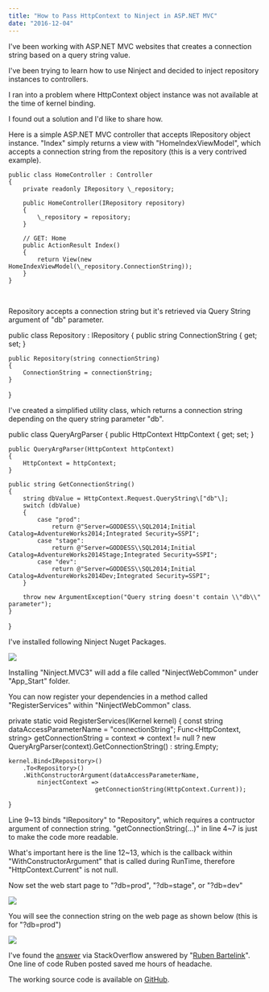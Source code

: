 ```yaml
---
title: "How to Pass HttpContext to Ninject in ASP.NET MVC"
date: "2016-12-04"
---
```


I've been working with ASP.NET MVC websites that creates a connection string based on a query string value.

I've been trying to learn how to use Ninject and decided to inject repository instances to controllers.

I ran into a problem where HttpContext object instance was not available at the time of kernel binding.

I found out a solution and I'd like to share how.

Here is a simple ASP.NET MVC controller that accepts IRepository object instance. "Index" simply returns a view with "HomeIndexViewModel", which accepts a connection string from the repository (this is a very contrived example).

    public class HomeController : Controller
    {
        private readonly IRepository \_repository;

        public HomeController(IRepository repository)
        {
            \_repository = repository;
        }

        // GET: Home
        public ActionResult Index()
        {
            return View(new HomeIndexViewModel(\_repository.ConnectionString));
        }
    }

 

Repository accepts a connection string but it's retrieved via Query String argument of "db" parameter.

public class Repository : IRepository
{
	public string ConnectionString { get; set; }

	public Repository(string connectionString)
	{
		ConnectionString = connectionString;
	}
}

I've created a simplified utility class, which returns a connection string depending on the query string parameter "db".

public class QueryArgParser
{
	public HttpContext HttpContext { get; set; }

	public QueryArgParser(HttpContext httpContext)
	{
		HttpContext = httpContext;
	}

	public string GetConnectionString()
	{
		string dbValue = HttpContext.Request.QueryString\["db"\];
		switch (dbValue)
		{
			case "prod":
				return @"Server=GODDESS\\SQL2014;Initial Catalog=AdventureWorks2014;Integrated Security=SSPI";
			case "stage":
				return @"Server=GODDESS\\SQL2014;Initial Catalog=AdventureWorks2014Stage;Integrated Security=SSPI";
			case "dev":
				return @"Server=GODDESS\\SQL2014;Initial Catalog=AdventureWorks2014Dev;Integrated Security=SSPI";
		}

		throw new ArgumentException("Query string doesn't contain \\"db\\" parameter");
	}
}

I've installed following Ninject Nuget Packages.

![](http://i.imgur.com/X27wuyC.jpg)

Installing "Ninject.MVC3" will add a file called "NinjectWebCommon" under "App\_Start" folder.

You can now register your dependencies in a method called "RegisterServices" within "NinjectWebCommon" class.

private static void RegisterServices(IKernel kernel)
{
	const string dataAccessParameterName = "connectionString";
	Func<HttpContext, string> getConnectionString =
		context => context != null ? 
                    new QueryArgParser(context).GetConnectionString() : 
                    string.Empty;

	kernel.Bind<IRepository>()
		.To<Repository>()
		.WithConstructorArgument(dataAccessParameterName,
			ninjectContext => 
                            getConnectionString(HttpContext.Current));

}

Line 9~13 binds "IRepository" to "Repository", which requires a contructor argument of connection string. "getConnectionString(...)" in line 4~7 is just to make the code more readable.

What's important here is the line 12~13, which is the callback within "WithConstructorArgument" that is called during RunTime, therefore "HttpContext.Current" is not null.

Now set the web start page to "?db=prod", "?db=stage", or "?db=dev"

![](http://i.imgur.com/p4JDvMc.png)

You will see the connection string on the web page as shown below (this is for "?db=prod")

![](http://i.imgur.com/5Xy3fI0.png)

I've found the [answer](http://stackoverflow.com/a/3617961/4035) via StackOverflow answered by "[Ruben Bartelink](http://stackoverflow.com/users/11635/ruben-bartelink)". One line of code Ruben posted saved me hours of headache.

The working source code is available on [GitHub](https://github.com/dance2die/Blog.SlightEdgeCoder.NinjectHttpContext).
